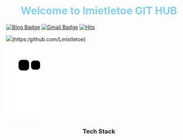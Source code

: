 <h1 align="center" style="color:skyblue;">Welcome to lmietletoe GIT HUB</h1>


<!-- card  -->
[![Blog Badge](http://img.shields.io/badge/-Blog-black?style=flat-square&link=https://lmietletoe.tistory.com)](https://lmietletoe.tistory.com)
[![Gmail Badge](https://img.shields.io/badge/-Gmail-d14836?style=flat-square&logo=Gmail&logoColor=white&link=mailto:imdlqudgml@gmail.com)](mailto:imdlqudgml@gmail.com)
[![Hits](https://hits.seeyoufarm.com/api/count/incr/badge.svg?url=https%3A%2F%2Fgithub.com%2FLmistletoe&count_bg=%2379C83D&title_bg=%23555555&icon=&icon_color=%23E7E7E7&title=views&edge_flat=false)](https://github.com/Lmistletoe)
 
 
<!-- Github status  -->
<img style="align:right; width: 400px;" src="https://github-readme-stats.vercel.app/api?username=Lmistletoe&show_icons=true&theme=cobalt"/>(https:/github.com/Lmistletoe)
<!-- [![Anurag's github stats](https://github-readme-stats.vercel.app/api?username=Lmistletoe&show_icons=true&theme=onedark)](https://github.com/anuraghazra/github-readme-stats) -->


<!-- 꿈틀이 -->
![snake gif](https://github.com/Lmistletoe/Lmistletoe/blob/output/github-contribution-grid-snake.svg)


<h3 align="center">Tech Stack</h3>
